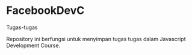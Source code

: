 # FacebookDevC
Tugas-tugas

Repository ini berfungsi untuk menyimpan tugas tugas dalam Javascript Development Course.
